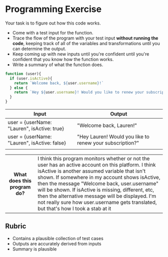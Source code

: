 # Programming Exercise

Your task is to figure out how this code works.

* Come with a test input for the function.
* Trace the flow of the program with your test input **without running the code**, keeping track of all of the variables and transformations until you can determine the output.
* Keep coming up with new inputs until you're confident until you're confident that you know how the function works.
* Write a summary of what the function does.

```js
function (user){
  if (user.isActive){
    return `Welcome back, ${user.username}!`
  } else {
    return `Hey ${user.username}! Would you like to renew your subscription?`
  }
}
```

| Input | Output |
| ----- | ------ |
|  user = {userName: "Lauren", isActive: true}   |  "Welcome back, Lauren!"      | 
|  user = {userName: "Lauren", isActive: false}     |    "Hey Lauren! Would you like to renew your subscription?"    | 
|       |        | 

<table>
  <tr>
    <th>What does this program do?</th>
    <td>I think this program monitors whether or not the user has an active account on this platform. I think isActive is another assumed variable that isn't shown. If somewhere in my account shows isActive, then the message "Welcome back, user.username" will be shown. If isActive is missing, different, etc, then the alternative message will be displayed. I'm not really sure how user.username gets translated, but that's how I took a stab at it </td>
  </tr>
</table>

## Rubric

* Contains a plausible collection of test cases
* Outputs are accurately derived from inputs
* Summary is plausible
